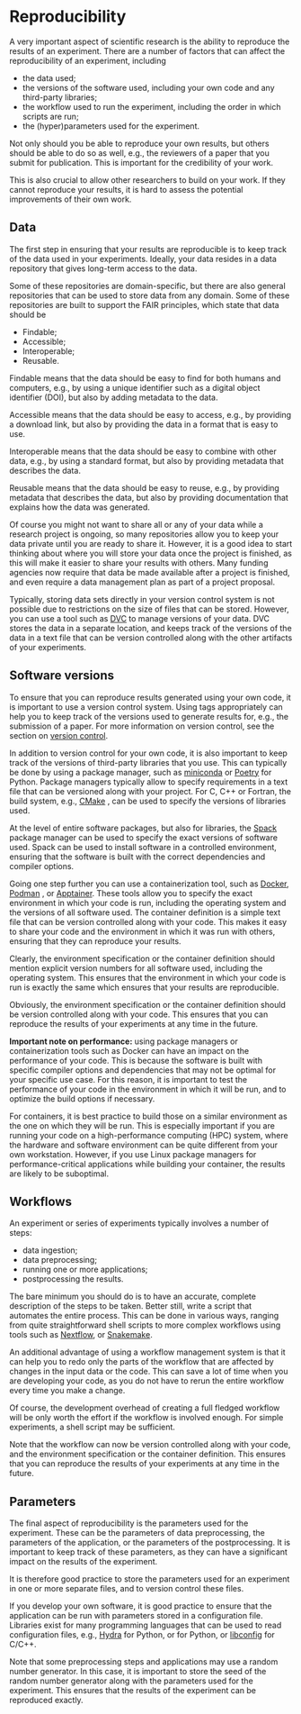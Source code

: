 # Reproducibility

A very important aspect of scientific research is the ability to reproduce the
results of an experiment. There are a number of factors that can affect the
reproducibility of an experiment, including

 * the data used;
 * the versions of the software used, including your own code and any
   third-party libraries;
 * the workflow used to run the experiment, including the order in which
   scripts are run;
 * the (hyper)parameters used for the experiment.

Not only should you be able to reproduce your own results, but others should be
able to do so as well, e.g., the reviewers of a paper that you submit for
publication.  This is important for the credibility of your work.

This is also crucial to allow other researchers to build on your work.  If they
cannot reproduce your results, it is hard to assess the potential improvements
of their own work.


## Data

The first step in ensuring that your results are reproducible is to keep track
of the data used in your experiments.  Ideally, your data resides in a data
repository that gives long-term access to the data.

Some of these repositories are domain-specific, but there are also general
repositories that can be used to store data from any domain.  Some of these
repositories are built to support the FAIR principles, which state that data
should be

  * Findable;
  * Accessible;
  * Interoperable;
  * Reusable.

Findable means that the data should be easy to find for both humans and
computers, e.g., by using a unique identifier such as a digital object
identifier (DOI), but also by adding metadata to the data.

Accessible means that the data should be easy to access, e.g., by providing a
download link, but also by providing the data in a format that is easy to use.

Interoperable means that the data should be easy to combine with other data,
e.g., by using a standard format, but also by providing metadata that describes
the data.

Reusable means that the data should be easy to reuse, e.g., by providing
metadata that describes the data, but also by providing documentation that
explains how the data was generated.

Of course you might not want to share all or any of your data while a research
project is ongoing, so many repositories allow you to keep your data private
until you are ready to share it.  However, it is a good idea to start thinking
about where you will store your data once the project is finished, as this will
make it easier to share your results with others.  Many funding agencies now
require that data be made available after a project is finished, and even
require a data management plan as part of a project proposal.

Typically, storing data sets directly in your version control system is not
possible due to restrictions on the size of files that can be stored.  However,
you can use a tool such as [DVC](https://dvc.org/) to manage versions of your
data.  DVC stores the data in a separate location, and keeps track of the
versions of the data in a text file that can be version controlled along with
the other artifacts of your experiments.


## Software versions

To ensure that you can reproduce results generated using your own code, it is
important to use a version control system.  Using tags appropriately can help
you to keep track of the versions used to generate results for, e.g., the
submission of a paper.  For more information on version control, see the
section on [version control](version_control.md).

In addition to version control for your own code, it is also important to keep
track of the versions of third-party libraries that you use.  This can
typically be done by using a package manager, such as
[miniconda](https://docs.anaconda.com/miniconda/) or
[Poetry](https://python-poetry.org/) for Python.  Package managers typically
allow to specify requirements in a text file that can be versioned along with
your project.  For C, C++ or Fortran, the build system, e.g.,
[CMake](https://cmake.org/) , can be used to specify the versions of libraries
used.

At the level of entire software packages, but also for libraries, the
[Spack](https://spack.io/) package manager can be used to specify the exact
versions of software used. Spack can be used to install software in a
controlled environment, ensuring that the software is built with the correct
dependencies and compiler options.

Going one step further you can use a containerization tool, such as
[Docker](https://www.docker.com/), [Podman](https://podman.io/) , or
[Apptainer](https://apptainer.org/). These tools allow you to specify the exact
environment in which your code is run, including the operating system and the
versions of all software used.  The container definition is a simple text file
that can be version controlled along with your code.  This makes it easy to
share your code and the environment in which it was run with others, ensuring
that they can reproduce your results.

Clearly, the environment specification or the container definition should
mention explicit version numbers for all software used, including the operating
system.  This ensures that the environment in which your code is run is exactly
the same which ensures that your results are reproducible.

Obviously, the environment specification or the container definition should be
version controlled along with your code.  This ensures that you can reproduce
the results of your experiments at any time in the future.

**Important note on performance:** using package managers or containerization
tools such as Docker can have an impact on the performance of your code.  This
is because the software is built with specific compiler options and
dependencies that may not be optimal for your specific use case. For this
reason, it is important to test the performance of your code in the environment
in which it will be run, and to optimize the build options if necessary.

For containers, it is best practice to build those on a similar environment as
the one on which they will be run.  This is especially important if you are
running your code on a high-performance computing (HPC) system, where the
hardware and software environment can be quite different from your own
workstation.  However, if you use Linux package managers for
performance-critical applications while building your container, the results
are likely to be suboptimal.


## Workflows

An experiment or series of experiments typically involves a number of steps:

  * data ingestion;
  * data preprocessing;
  * running one or more applications;
  * postprocessing the results.

The bare minimum you should do is to have an accurate, complete description of
the steps to be taken.  Better still, write a script that automates the entire
process.  This can be done in various ways, ranging from quite straightforward
shell scripts to more complex workflows using tools such as
[Nextflow](https://www.nextflow.io/), or
[Snakemake](https://snakemake.readthedocs.io/en/stable/).

An additional advantage of using a workflow management system is that it can
help you to redo only the parts of the workflow that are affected by changes in
the input data or the code.  This can save a lot of time when you are
developing your code, as you do not have to rerun the entire workflow every
time you make a change.

Of course, the development overhead of creating a full fledged workflow will be
only worth the effort if the workflow is involved enough.  For simple
experiments, a shell script may be sufficient.

Note that the workflow can now be version controlled along with your code, and
the environment specification or the container definition.  This ensures that
you can reproduce the results of your experiments at any time in the future.


## Parameters

The final aspect of reproducibility is the parameters used for the experiment.
These can be the parameters of data preprocessing, the parameters of the
application, or the parameters of the postprocessing.  It is important to keep
track of these parameters, as they can have a significant impact on the results
of the experiment.

It is therefore good practice to store the parameters used for an experiment in
one or more separate files, and to version control these files.

If you develop your own software, it is good practice to ensure that the
application can be run with parameters stored in a configuration file.
Libraries exist for many programming languages that can be used to read
configuration files, e.g., [Hydra](https://hydra.cc/) for Python, or for
Python, or [libconfig](https://hyperrealm.github.io/libconfig/) for C/C++.

Note that some preprocessing steps and applications may use a random number
generator.  In this case, it is important to store the seed of the random
number generator along with the parameters used for the experiment.  This
ensures that the results of the experiment can be reproduced exactly.
